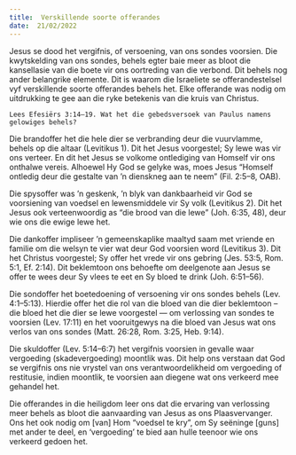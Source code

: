 ```yaml
---
title:  Verskillende soorte offerandes
date:  21/02/2022
---
```


Jesus se dood het vergifnis, of versoening, van ons sondes voorsien. Die kwytskelding van ons sondes, behels egter baie meer as bloot die kansellasie van die boete vir ons oortreding van die verbond.  Dit behels nog  ander belangrike elemente.  Dit is waarom die Israeliete se offerandestelsel vyf verskillende soorte offerandes behels het.  Elke offerande was nodig om uitdrukking te gee aan die ryke betekenis van die kruis van Christus.

`Lees Efesiërs 3:14–19. Wat het die gebedsversoek van Paulus namens gelowiges behels?`

Die brandoffer het die hele dier se verbranding deur die vuurvlamme, behels op die altaar (Levitikus 1). Dit het Jesus voorgestel; Sy lewe was vir ons verteer. En dit het Jesus se volkome ontlediging van Homself vir ons onthalwe vereis. Alhoewel Hy God se gelyke was, moes Jesus “Homself ontledig deur die gestalte van ’n dienskneg aan te neem” (Fil. 2:5–8, OAB).

Die spysoffer was ’n geskenk, ’n blyk van dankbaarheid vir God se voorsiening van voedsel en lewensmiddele vir Sy volk (Levitikus 2). Dit het Jesus ook verteenwoordig as “die brood van die lewe” (Joh. 6:35, 48), deur wie ons die ewige lewe het.

Die dankoffer impliseer ’n gemeenskaplike maaltyd saam met vriende en familie om die welsyn te vier wat deur God voorsien word (Levitikus 3). Dit het Christus voorgestel; Sy offer het vrede vir ons gebring (Jes. 53:5, Rom. 5:1, Ef. 2:14). Dit beklemtoon ons behoefte om deelgenote aan Jesus se offer te wees deur Sy vlees te eet en Sy bloed te drink (Joh. 6:51–56).

Die sondoffer het boetedoening of versoening vir ons sondes behels (Lev. 4:1–5:13). Hierdie offer het die rol van die bloed van die dier beklemtoon – die bloed het die dier se lewe voorgestel — om verlossing van sondes te voorsien (Lev. 17:11) en het vooruitgewys na die bloed van Jesus wat ons verlos van ons sondes (Matt. 26:28, Rom. 3:25, Heb. 9:14).

Die skuldoffer (Lev. 5:14–6:7) het vergifnis voorsien in gevalle waar vergoeding (skadevergoeding) moontlik was.  Dit help ons verstaan dat God se vergifnis ons nie vrystel van ons verantwoordelikheid om vergoeding of restitusie, indien moontlik, te voorsien aan diegene wat ons verkeerd mee gehandel het.

Die offerandes in die heiligdom leer ons dat die ervaring van verlossing meer behels as bloot die aanvaarding van Jesus as ons Plaasvervanger.  Ons het ook nodig om [van] Hom “voedsel te kry”, om Sy seëninge [guns] met ander te  deel, en ‘vergoeding’ te bied aan hulle teenoor wie ons verkeerd gedoen het.